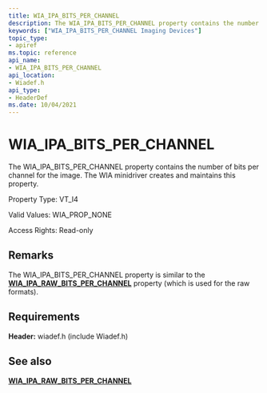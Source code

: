 ```yaml
---
title: WIA_IPA_BITS_PER_CHANNEL
description: The WIA_IPA_BITS_PER_CHANNEL property contains the number of bits per channel for the image. The WIA minidriver creates and maintains this property.
keywords: ["WIA_IPA_BITS_PER_CHANNEL Imaging Devices"]
topic_type:
- apiref
ms.topic: reference
api_name:
- WIA_IPA_BITS_PER_CHANNEL
api_location:
- Wiadef.h
api_type:
- HeaderDef
ms.date: 10/04/2021
---
```


# WIA_IPA_BITS_PER_CHANNEL

The WIA_IPA_BITS_PER_CHANNEL property contains the number of bits per channel for the image. The WIA minidriver creates and maintains this property.

Property Type: VT_I4

Valid Values: WIA_PROP_NONE

Access Rights: Read-only

## Remarks

The WIA_IPA_BITS_PER_CHANNEL property is similar to the [**WIA_IPA_RAW_BITS_PER_CHANNEL**](wia-ipa-raw-bits-per-channel.md) property (which is used for the raw formats).

## Requirements

**Header:** wiadef.h (include Wiadef.h)

## See also

[**WIA_IPA_RAW_BITS_PER_CHANNEL**](wia-ipa-raw-bits-per-channel.md)
